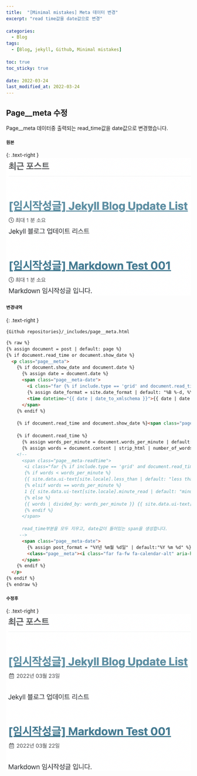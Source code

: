 ```yaml
---
title:  "[Minimal mistakes] Meta 데이터 변경"
excerpt: "read time값을 date값으로 변경"

categories:
  - Blog
tags:
  - [Blog, jekyll, Github, Minimal mistakes]

toc: true
toc_sticky: true
 
date: 2022-03-24
last_modified_at: 2022-03-24
---
```


## Page__meta 수정

Page__meta 데이터중 출력되는 read_time값을 date값으로 변경했습니다.

<div class="notice--primary" markdown="1">

#### `원본`
{: .text-right }
![ex_screenshot](/assets/images/2022-03-24-Blog-Update-meta/read_time.png)

#### `변경내역`
{: .text-right }

```
{Github repositories}/_includes/page__meta.html
```

```html
{% raw %}
{% assign document = post | default: page %}
{% if document.read_time or document.show_date %}
  <p class="page__meta">
    {% if document.show_date and document.date %}
      {% assign date = document.date %}
      <span class="page__meta-date">
        <i class="far {% if include.type == 'grid' and document.read_time and document.show_date %}fa-fw {% endif %}fa-calendar-alt" aria-hidden="true"></i>
        {% assign date_format = site.date_format | default: "%B %-d, %Y" %}
        <time datetime="{{ date | date_to_xmlschema }}">{{ date | date: date_format }}</time>
      </span>
    {% endif %}

    {% if document.read_time and document.show_date %}<span class="page__meta-sep"></span>{% endif %}

    {% if document.read_time %}
      {% assign words_per_minute = document.words_per_minute | default: site.words_per_minute | default: 200 %}
      {% assign words = document.content | strip_html | number_of_words %}
    <!--
      <span class="page__meta-readtime">
       <i class="far {% if include.type == 'grid' and document.read_time and document.show_date %}fa-fw {% endif %}fa-clock" aria-hidden="true"></i>
       {% if words < words_per_minute %}
       {{ site.data.ui-text[site.locale].less_than | default: "less than" }} 1 {{ site.data.ui-text[site.locale].minute_read | default: "minute read" }}
       {% elsif words == words_per_minute %}
       1 {{ site.data.ui-text[site.locale].minute_read | default: "minute read" }}
       {% else %}
       {{ words | divided_by: words_per_minute }} {{ site.data.ui-text[site.locale].minute_read | default: "minute read" }}
       {% endif %}
      </span>

      read_time부분을 모두 지우고, date값이 들어있는 span을 생성합니다.
     -->
      <span class="page__meta-date">
        {% assign post_format = "%Y년 %m월 %d일" | default:"%Y %m %d" %}
        <class="page__meta"><i class="far fa-fw fa-calendar-alt" aria-hidden="true"></i> {{ post.date | date:post_format }}</class>
      </span>
    {% endif %}
  </p>
{% endif %}
{% endraw %}
```

#### `수정후`
{: .text-right }
![ex_screenshot](/assets/images/2022-03-24-Blog-Update-meta/post_date2.png)

</div>